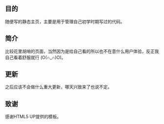 ## 目的

随便写的静态主页，主要是用于管理自己初学时期写过的代码。

## 简介

比较花里胡哨的页面，当然因为是给自己看的所以也不在意什么用户体验，反正我自己看着舒服就行 (O(∩_∩)O)。

## 更新

之后应该不会做什么重大更新，哪天兴致来了也说不定。

## 致谢

感谢HTML5 UP提供的模板。



